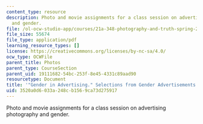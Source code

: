 ```yaml
---
content_type: resource
description: Photo and movie assignments for a class session on advertising photography
  and gender.
file: /ol-ocw-studio-app/courses/21a-348-photography-and-truth-spring-2008/3520a0d6033a248cb1569ca73d275917_MIT21A_348S08_gender.pdf
file_size: 55674
file_type: application/pdf
learning_resource_types: []
license: https://creativecommons.org/licenses/by-nc-sa/4.0/
ocw_type: OCWFile
parent_title: Photos
parent_type: CourseSection
parent_uid: 19111682-54bc-253f-8e45-4331c89aad90
resourcetype: Document
title: '"Gender in Advertising." Selections from Gender Advertisements.'
uid: 3520a0d6-033a-248c-b156-9ca73d275917
---
```

Photo and movie assignments for a class session on advertising photography and gender.